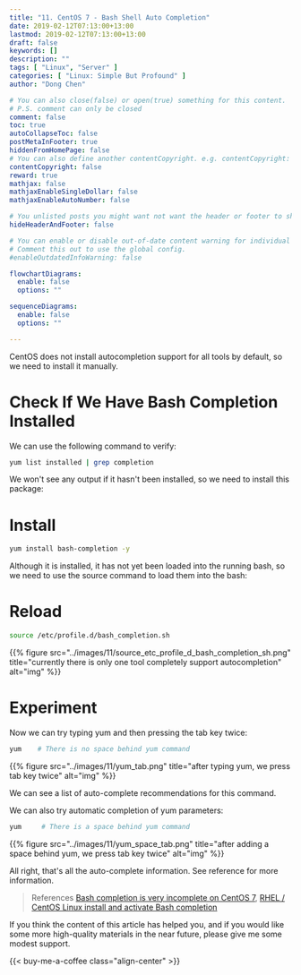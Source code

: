 ```yaml
---
title: "11. CentOS 7 - Bash Shell Auto Completion"
date: 2019-02-12T07:13:00+13:00
lastmod: 2019-02-12T07:13:00+13:00
draft: false
keywords: []
description: ""
tags: [ "Linux", "Server" ]
categories: [ "Linux: Simple But Profound" ]
author: "Dong Chen"

# You can also close(false) or open(true) something for this content.
# P.S. comment can only be closed
comment: false
toc: true
autoCollapseToc: false
postMetaInFooter: true
hiddenFromHomePage: false
# You can also define another contentCopyright. e.g. contentCopyright: "This is another copyright."
contentCopyright: false
reward: true
mathjax: false
mathjaxEnableSingleDollar: false
mathjaxEnableAutoNumber: false

# You unlisted posts you might want not want the header or footer to show
hideHeaderAndFooter: false

# You can enable or disable out-of-date content warning for individual post.
# Comment this out to use the global config.
#enableOutdatedInfoWarning: false

flowchartDiagrams:
  enable: false
  options: ""

sequenceDiagrams: 
  enable: false
  options: ""

---
```


<!--more-->

CentOS does not install autocompletion support for all tools by default, so we need to install it manually.

# Check If We Have Bash Completion Installed

We can use the following command to verify:

```bash
yum list installed | grep completion
```

We won't see any output if it hasn't been installed, so we need to install this package:

# Install

```bash
yum install bash-completion -y
```

Although it is installed, it has not yet been loaded into the running bash, so we need to use the source command to load them into the bash:

# Reload

```bash
source /etc/profile.d/bash_completion.sh
```

{{% figure src="../images/11/source_etc_profile_d_bash_completion_sh.png" title="currently there is only one tool completely support autocompletion" alt="img" %}}

# Experiment

Now we can try typing yum and then pressing the tab key twice:

```bash
yum    # There is no space behind yum command
```

{{% figure src="../images/11/yum_tab.png" title="after typing yum, we press tab key twice" alt="img" %}}

We can see a list of auto-complete recommendations for this command.

We can also try automatic completion of yum parameters:

```bash
yum     # There is a space behind yum command
```

{{% figure src="../images/11/yum_space_tab.png" title="after adding a space behind yum, we press tab key twice" alt="img" %}}

All right, that's all the auto-complete information. See reference for more information.

> References
> [Bash completion is very incomplete on CentOS 7](https://unix.stackexchange.com/questions/264102/bash-completion-is-very-incomplete-on-centos-7),
> [RHEL / CentOS Linux install and activate Bash completion](https://www.cyberciti.biz/faq/fedora-redhat-scientific-linuxenable-bash-completion/)

If you think the content of this article has helped you, and if you would like some more high-quality materials in the near future, please give me some modest support.

<!-- Buy Me a Coffee Button -->
{{< buy-me-a-coffee class="align-center" >}}
